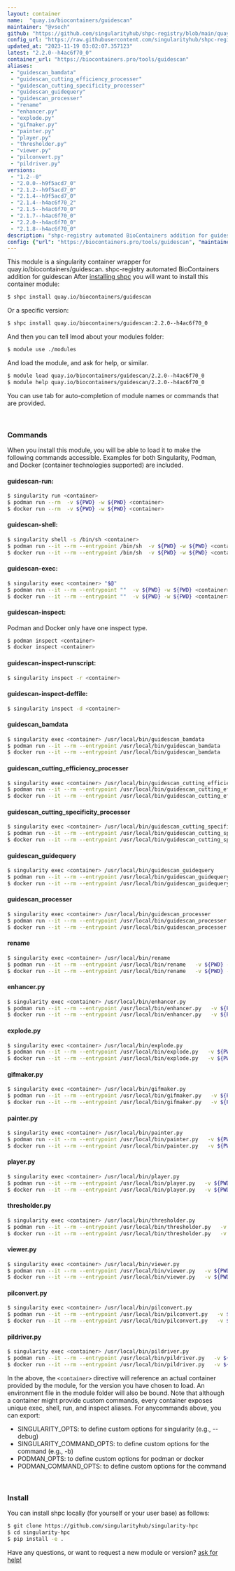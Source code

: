```yaml
---
layout: container
name:  "quay.io/biocontainers/guidescan"
maintainer: "@vsoch"
github: "https://github.com/singularityhub/shpc-registry/blob/main/quay.io/biocontainers/guidescan/container.yaml"
config_url: "https://raw.githubusercontent.com/singularityhub/shpc-registry/main/quay.io/biocontainers/guidescan/container.yaml"
updated_at: "2023-11-19 03:02:07.357123"
latest: "2.2.0--h4ac6f70_0"
container_url: "https://biocontainers.pro/tools/guidescan"
aliases:
 - "guidescan_bamdata"
 - "guidescan_cutting_efficiency_processer"
 - "guidescan_cutting_specificity_processer"
 - "guidescan_guidequery"
 - "guidescan_processer"
 - "rename"
 - "enhancer.py"
 - "explode.py"
 - "gifmaker.py"
 - "painter.py"
 - "player.py"
 - "thresholder.py"
 - "viewer.py"
 - "pilconvert.py"
 - "pildriver.py"
versions:
 - "1.2--0"
 - "2.0.0--h9f5acd7_0"
 - "2.1.2--h9f5acd7_0"
 - "2.1.4--h9f5acd7_0"
 - "2.1.4--h4ac6f70_2"
 - "2.1.5--h4ac6f70_0"
 - "2.1.7--h4ac6f70_0"
 - "2.2.0--h4ac6f70_0"
 - "2.1.8--h4ac6f70_0"
description: "shpc-registry automated BioContainers addition for guidescan"
config: {"url": "https://biocontainers.pro/tools/guidescan", "maintainer": "@vsoch", "description": "shpc-registry automated BioContainers addition for guidescan", "latest": {"2.2.0--h4ac6f70_0": "sha256:53103ee140f870c58c37a7b3da95e09e1fb90914950408971cdc2a70e55920b3"}, "tags": {"1.2--0": "sha256:129aa8ba50df3be5a28a4411a12a4a39c2e0804017545e83713b8dc8882620d4", "2.0.0--h9f5acd7_0": "sha256:e8c450cb505f5984359b74dd93b90eaa5ad9e2c46a38c74400ed07252a80bfa1", "2.1.2--h9f5acd7_0": "sha256:ab7cdf7366209a861450044054b1a49099edbee75acb03d67dfc25c281ab6c89", "2.1.4--h9f5acd7_0": "sha256:6fb0f001ada3fa184b3016c7697f613de25a76f3fbb8afec5cb7977b09184b24", "2.1.4--h4ac6f70_2": "sha256:d9e51a79860893a7330d62bb0305af3487f2600a357bff26f29203061f4e3095", "2.1.5--h4ac6f70_0": "sha256:a60568e6fa8b8be5d8380a5afe38048de0efd6769f922121bd006233be6225ee", "2.1.7--h4ac6f70_0": "sha256:54deafe7b22829536e1a49e8a2417c397e9c07fc6eed887ecc150f09a7994107", "2.2.0--h4ac6f70_0": "sha256:53103ee140f870c58c37a7b3da95e09e1fb90914950408971cdc2a70e55920b3", "2.1.8--h4ac6f70_0": "sha256:ca41005b95a8a892b2a5f6154c0d018db30634e2a36376e52d9cfad961dbf054"}, "docker": "quay.io/biocontainers/guidescan", "aliases": {"guidescan_bamdata": "/usr/local/bin/guidescan_bamdata", "guidescan_cutting_efficiency_processer": "/usr/local/bin/guidescan_cutting_efficiency_processer", "guidescan_cutting_specificity_processer": "/usr/local/bin/guidescan_cutting_specificity_processer", "guidescan_guidequery": "/usr/local/bin/guidescan_guidequery", "guidescan_processer": "/usr/local/bin/guidescan_processer", "rename": "/usr/local/bin/rename", "enhancer.py": "/usr/local/bin/enhancer.py", "explode.py": "/usr/local/bin/explode.py", "gifmaker.py": "/usr/local/bin/gifmaker.py", "painter.py": "/usr/local/bin/painter.py", "player.py": "/usr/local/bin/player.py", "thresholder.py": "/usr/local/bin/thresholder.py", "viewer.py": "/usr/local/bin/viewer.py", "pilconvert.py": "/usr/local/bin/pilconvert.py", "pildriver.py": "/usr/local/bin/pildriver.py"}}
---
```


This module is a singularity container wrapper for quay.io/biocontainers/guidescan.
shpc-registry automated BioContainers addition for guidescan
After [installing shpc](#install) you will want to install this container module:


```bash
$ shpc install quay.io/biocontainers/guidescan
```

Or a specific version:

```bash
$ shpc install quay.io/biocontainers/guidescan:2.2.0--h4ac6f70_0
```

And then you can tell lmod about your modules folder:

```bash
$ module use ./modules
```

And load the module, and ask for help, or similar.

```bash
$ module load quay.io/biocontainers/guidescan/2.2.0--h4ac6f70_0
$ module help quay.io/biocontainers/guidescan/2.2.0--h4ac6f70_0
```

You can use tab for auto-completion of module names or commands that are provided.

<br>

### Commands

When you install this module, you will be able to load it to make the following commands accessible.
Examples for both Singularity, Podman, and Docker (container technologies supported) are included.

#### guidescan-run:

```bash
$ singularity run <container>
$ podman run --rm  -v ${PWD} -w ${PWD} <container>
$ docker run --rm  -v ${PWD} -w ${PWD} <container>
```

#### guidescan-shell:

```bash
$ singularity shell -s /bin/sh <container>
$ podman run --it --rm --entrypoint /bin/sh  -v ${PWD} -w ${PWD} <container>
$ docker run --it --rm --entrypoint /bin/sh  -v ${PWD} -w ${PWD} <container>
```

#### guidescan-exec:

```bash
$ singularity exec <container> "$@"
$ podman run --it --rm --entrypoint ""  -v ${PWD} -w ${PWD} <container> "$@"
$ docker run --it --rm --entrypoint ""  -v ${PWD} -w ${PWD} <container> "$@"
```

#### guidescan-inspect:

Podman and Docker only have one inspect type.

```bash
$ podman inspect <container>
$ docker inspect <container>
```

#### guidescan-inspect-runscript:

```bash
$ singularity inspect -r <container>
```

#### guidescan-inspect-deffile:

```bash
$ singularity inspect -d <container>
```


#### guidescan_bamdata

```bash
$ singularity exec <container> /usr/local/bin/guidescan_bamdata
$ podman run --it --rm --entrypoint /usr/local/bin/guidescan_bamdata   -v ${PWD} -w ${PWD} <container> -c " $@"
$ docker run --it --rm --entrypoint /usr/local/bin/guidescan_bamdata   -v ${PWD} -w ${PWD} <container> -c " $@"
```


#### guidescan_cutting_efficiency_processer

```bash
$ singularity exec <container> /usr/local/bin/guidescan_cutting_efficiency_processer
$ podman run --it --rm --entrypoint /usr/local/bin/guidescan_cutting_efficiency_processer   -v ${PWD} -w ${PWD} <container> -c " $@"
$ docker run --it --rm --entrypoint /usr/local/bin/guidescan_cutting_efficiency_processer   -v ${PWD} -w ${PWD} <container> -c " $@"
```


#### guidescan_cutting_specificity_processer

```bash
$ singularity exec <container> /usr/local/bin/guidescan_cutting_specificity_processer
$ podman run --it --rm --entrypoint /usr/local/bin/guidescan_cutting_specificity_processer   -v ${PWD} -w ${PWD} <container> -c " $@"
$ docker run --it --rm --entrypoint /usr/local/bin/guidescan_cutting_specificity_processer   -v ${PWD} -w ${PWD} <container> -c " $@"
```


#### guidescan_guidequery

```bash
$ singularity exec <container> /usr/local/bin/guidescan_guidequery
$ podman run --it --rm --entrypoint /usr/local/bin/guidescan_guidequery   -v ${PWD} -w ${PWD} <container> -c " $@"
$ docker run --it --rm --entrypoint /usr/local/bin/guidescan_guidequery   -v ${PWD} -w ${PWD} <container> -c " $@"
```


#### guidescan_processer

```bash
$ singularity exec <container> /usr/local/bin/guidescan_processer
$ podman run --it --rm --entrypoint /usr/local/bin/guidescan_processer   -v ${PWD} -w ${PWD} <container> -c " $@"
$ docker run --it --rm --entrypoint /usr/local/bin/guidescan_processer   -v ${PWD} -w ${PWD} <container> -c " $@"
```


#### rename

```bash
$ singularity exec <container> /usr/local/bin/rename
$ podman run --it --rm --entrypoint /usr/local/bin/rename   -v ${PWD} -w ${PWD} <container> -c " $@"
$ docker run --it --rm --entrypoint /usr/local/bin/rename   -v ${PWD} -w ${PWD} <container> -c " $@"
```


#### enhancer.py

```bash
$ singularity exec <container> /usr/local/bin/enhancer.py
$ podman run --it --rm --entrypoint /usr/local/bin/enhancer.py   -v ${PWD} -w ${PWD} <container> -c " $@"
$ docker run --it --rm --entrypoint /usr/local/bin/enhancer.py   -v ${PWD} -w ${PWD} <container> -c " $@"
```


#### explode.py

```bash
$ singularity exec <container> /usr/local/bin/explode.py
$ podman run --it --rm --entrypoint /usr/local/bin/explode.py   -v ${PWD} -w ${PWD} <container> -c " $@"
$ docker run --it --rm --entrypoint /usr/local/bin/explode.py   -v ${PWD} -w ${PWD} <container> -c " $@"
```


#### gifmaker.py

```bash
$ singularity exec <container> /usr/local/bin/gifmaker.py
$ podman run --it --rm --entrypoint /usr/local/bin/gifmaker.py   -v ${PWD} -w ${PWD} <container> -c " $@"
$ docker run --it --rm --entrypoint /usr/local/bin/gifmaker.py   -v ${PWD} -w ${PWD} <container> -c " $@"
```


#### painter.py

```bash
$ singularity exec <container> /usr/local/bin/painter.py
$ podman run --it --rm --entrypoint /usr/local/bin/painter.py   -v ${PWD} -w ${PWD} <container> -c " $@"
$ docker run --it --rm --entrypoint /usr/local/bin/painter.py   -v ${PWD} -w ${PWD} <container> -c " $@"
```


#### player.py

```bash
$ singularity exec <container> /usr/local/bin/player.py
$ podman run --it --rm --entrypoint /usr/local/bin/player.py   -v ${PWD} -w ${PWD} <container> -c " $@"
$ docker run --it --rm --entrypoint /usr/local/bin/player.py   -v ${PWD} -w ${PWD} <container> -c " $@"
```


#### thresholder.py

```bash
$ singularity exec <container> /usr/local/bin/thresholder.py
$ podman run --it --rm --entrypoint /usr/local/bin/thresholder.py   -v ${PWD} -w ${PWD} <container> -c " $@"
$ docker run --it --rm --entrypoint /usr/local/bin/thresholder.py   -v ${PWD} -w ${PWD} <container> -c " $@"
```


#### viewer.py

```bash
$ singularity exec <container> /usr/local/bin/viewer.py
$ podman run --it --rm --entrypoint /usr/local/bin/viewer.py   -v ${PWD} -w ${PWD} <container> -c " $@"
$ docker run --it --rm --entrypoint /usr/local/bin/viewer.py   -v ${PWD} -w ${PWD} <container> -c " $@"
```


#### pilconvert.py

```bash
$ singularity exec <container> /usr/local/bin/pilconvert.py
$ podman run --it --rm --entrypoint /usr/local/bin/pilconvert.py   -v ${PWD} -w ${PWD} <container> -c " $@"
$ docker run --it --rm --entrypoint /usr/local/bin/pilconvert.py   -v ${PWD} -w ${PWD} <container> -c " $@"
```


#### pildriver.py

```bash
$ singularity exec <container> /usr/local/bin/pildriver.py
$ podman run --it --rm --entrypoint /usr/local/bin/pildriver.py   -v ${PWD} -w ${PWD} <container> -c " $@"
$ docker run --it --rm --entrypoint /usr/local/bin/pildriver.py   -v ${PWD} -w ${PWD} <container> -c " $@"
```



In the above, the `<container>` directive will reference an actual container provided
by the module, for the version you have chosen to load. An environment file in the
module folder will also be bound. Note that although a container
might provide custom commands, every container exposes unique exec, shell, run, and
inspect aliases. For anycommands above, you can export:

 - SINGULARITY_OPTS: to define custom options for singularity (e.g., --debug)
 - SINGULARITY_COMMAND_OPTS: to define custom options for the command (e.g., -b)
 - PODMAN_OPTS: to define custom options for podman or docker
 - PODMAN_COMMAND_OPTS: to define custom options for the command

<br>

### Install

You can install shpc locally (for yourself or your user base) as follows:

```bash
$ git clone https://github.com/singularityhub/singularity-hpc
$ cd singularity-hpc
$ pip install -e .
```

Have any questions, or want to request a new module or version? [ask for help!](https://github.com/singularityhub/singularity-hpc/issues)